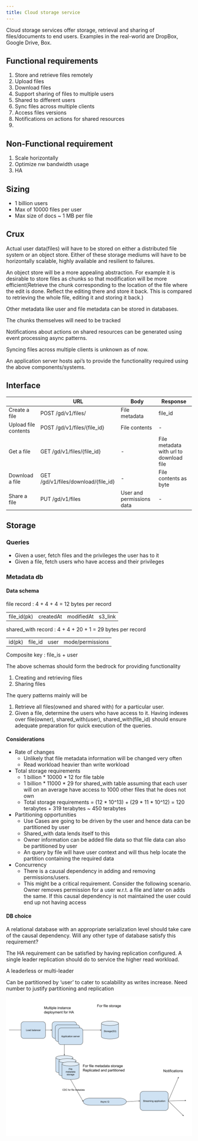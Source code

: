 ```yaml
---
title: Cloud storage service
---
```

Cloud storage services offer storage, retrieval and sharing of files/documents to end users. Examples in the real-world are DropBox, Google Drive, Box.

## Functional requirements
1. Store and retrieve files remotely
2. Upload files
3. Download files
4. Support sharing of files to multiple users
5. Shared to different users
6. Sync files across multiple clients
7. Access files versions
8. Notifications on actions for shared resources 
9. 

## Non-Functional requirement
1. Scale horizontally
2. Optimize nw bandwidth usage
3. HA

## Sizing
* 1 billion users
* Max of 10000 files per user
* Max size of docs ~ 1 MB per file

## Crux
Actual user data(files) will have to be stored on either a distributed file system or an object store. Either of these storage mediums will have to be horizontally scalable, highly available and resilient to failures.

An object store will be a more appealing abstraction. For example it is desirable to store files as chunks so that modification will be more efficient(Retrieve the chunk corresponding to the location of the file where the edit is done. Reflect the editing there and store it back. This is compared to retrieving the whole file, editing it and storing it back.)

Other metadata like user and file metadata can be stored in databases.

The chunks themselves will need to be tracked

Notifications about actions on shared resources can be generated using event processing async patterns.

Syncing files across multiple clients is unknown as of now.

An application server hosts api’s to provide the functionality required using the above components/systems.

## Interface



|                      | URL                                 | Body                      | Response                                |
|----------------------|-------------------------------------|---------------------------|-----------------------------------------|
| Create a file        | POST /gd/v1/files/                  | File metadata             | file_id                                 |
| Upload file contents | POST /gd/v1/files/{file_id}         | File contents             | -                                       |
| Get a file           | GET /gd/v1/files/{file_id}          | -                         | File metadata with url to download file |
| Download a file      | GET /gd/v1/files/download/{file_id} | -                         | File contents as byte                   |
| Share a file         | PUT /gd/v1/files                    | User and permissions data | -                                       |

## Storage
### Queries
* Given a user, fetch files and the privileges the user has to it
* Given a file, fetch users who have access and their privileges

### Metadata db
#### Data schema
file record : 4 + 4 + 4 = 12 bytes per record

|             |           |            |         |
|-------------|-----------|------------|---------|
| file_id(pk) | createdAt | modifiedAt | s3_link |

shared_with record : 4 + 4 + 20 + 1 = 29 bytes per record

|        |         |      |                  |
|--------|---------|------|------------------|
| id(pk) | file_id | user | mode/permissions |

Composite key : file_is + user

The above schemas should form the bedrock for providing functionality
1. Creating and retrieving files
2. Sharing files

The query patterns mainly will be
1. Retrieve all files(owned and shared with) for a particular user.
2. Given a file, determine the users who have access to it.
Having indexes over file(owner), shared_with(user), shared_with(file_id) should ensure adequate preparation for quick execution of the queries.

#### Considerations

* Rate of changes
  * Unlikely that file metadata information will be changed very often
  * Read workload heavier than write workload
* Total storage requirements
  * 1 billion * 10000 * 12 for file table
  * 1 billion * 11000 * 29 for shared_with table assuming that each user will on an average have access to 1000 other files that he does not own
  * Total storage requirements = (12 * 10^13) + (29 * 11 * 10^12) = 120 terabytes + 319 terabytes ~ 450 terabytes
* Partitioning opportunities
  * Use Cases are going to be driven by the user and hence data can be partitioned by user
  * Shared_with data lends itself to this
  * Owner information can be added file data so that file data can also be partitioned by user
  * An query by file will have user context and will thus help locate the partition containing the required data
* Concurrency
  * There is a causal dependency in adding and removing permissions/users.
  * This might be a critical requirement. Consider the following scenario. Owner removes permission for a user w.r.t. a file and later on adds the same. If this causal dependency is not maintained the user could end up not having access

#### DB choice
A relational database with an appropriate serialization level should take care of the causal dependency. Will any other type of database satisfy this requirement?

The HA requirement can be satisfied by having replication configured. A single leader replication should do to service the higher read workload.

A leaderless or multi-leader

Can be partitioned by ‘user’ to cater to scalability as writes increase. Need number to justify partitioning and replication

![hld](../../assets/images/cloud-storage-service.svg)